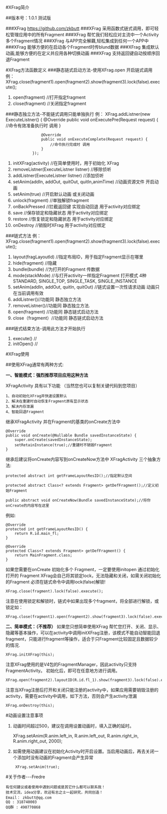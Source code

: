 #XFrag简介

##版本号：1.0.1 测试版

###XFrag https://github.com/zkbutt
###XFrag 采用函数式链式调用，即可轻松管理应用中的所有Fragment
###XFrag 帮忙我们轻松应对主流中一个Activity多个Fragment情况
###XFrag 与APP完全解藕,轻松集成到任何一个APP中
###XFrag 能够方便的在启动各个Fragment时传blund数据
###XFrag 集成默认动画,能够方便的在定义并应用各种切换动画
###XFrag 支持返回键自动按顺序回退Fragment

#XFrag方法函数定义
###静态链式启动方法-使用XFrag.open 开启链式调用
	例：
	XFrag.close(fragment1).open(fragment2).show(fragment3).lock(false).execute();
1. open(fragment) //打开指定fragment
2. close(fragment) //关闭指定fragment
 
###静态独立方法-不能链式调用只能单独执行
	例：
	XFrag.addListner(new ExecuteListner() {
                    @Override
                    public void onExecutePre(Request request) {
                        //命令有效准备执行时 调用
                    }

                    @Override
                    public void onExecuteComplete(Request request) {
                        //命令执行完成时 调用
                    }
                });
1. initXFrag(activity) //在简单使用时，用于初始化 XFrag
2. removeListner(ExecuteListner listner) //移除侦听
3. addListner(ExecuteListner listner) //添加侦听
4. setAnim(addIn, addOut, quitOut, quitIn,animTime) //动画资源文件 开启动画
6. setAnim(true) //开启默认动画 或关闭动画
7. unlock(fragment) //单独解锁fragment
8. onBackPressed //拦截返回键 实现自动回退 用于activity对应绑定
9. save //保存锁定和隐藏状态 用于activity对应绑定
10. restore //恢复锁定和隐藏状态 用于activity对应绑定
11. onDestroy //销毁时XFrag 用于activity对应绑定

###链式方法
例：
	XFrag.close(fragment1).open(fragment2).show(fragment3).lock(false).execute();
1. layout(fragLayoutId) //指定布局ID，用于指定Fragment显示在哪里
2. hide(fragment) //隐藏
3. bundle(bundle) //为打开的Fragment 传数据
4. mode(stackMode) //与打开activity一样指定Fragment 打开模式 4种STANDARD, SINGLE_TOP, SINGLE_TASK, SINGLE_INSTANCE
5. setAnim(addIn, addOut, quitIn, quitOut) //链式设置一次性请求动画 动画只在当前调用有效
6. addListner()//功能同 静态独立方法 
7. removeListner()//功能同 静态独立方法.
8. open(fragment) //功能同 静态链式启动方法
9. close（fragment）//功能同 静态链式启动方法

###链式结束方法-调用此方法才开始执行
1. execute() //
2. initOpen() //

#XFrag使用

##使用XFrag通常有两种方式:

**一、智能模式：强烈推荐项目应用这种方法**

XFragActivity 具有以下功能 （当然您也可以复制关键代码到您项目）

	1、自动初始化XFrag并快速设置默认
	2、解决在重建时自动恢复Fragment原有显示状态
	3、解决内存泄漏
	4、智能回退Fragment

继承XFragActivity 并在Fragment的基类的onCreate方法中

    @Override
    public void onCreate(@Nullable Bundle savedInstanceState) {
        super.onCreate(savedInstanceState);
        setRetainInstance(true);//重建时不销毁Fragment
    }

继承后建议将onCreate内容写到onCreateNow方法中
XFragActivity 三个抽象方法:

	protected abstract int getFrameLayoutResID();//指定默认空间

	protected abstract Class<? extends Fragment> getDefFragment();//定义初始Fragment

	public abstract void onCreateNow(Bundle savedInstanceState);//将你onCreate的内容写在这里

例如:

    @Override
    protected int getFrameLayoutResID() {
        return R.id.main_fl;
    }

    @Override
    protected Class<? extends Fragment> getDefFragment() {
        return MainFragment.class;
    }

如果您需要在onCreate 初始化多个 Fragment，一定要使用initopen
通过初始化打开的 Fragment XFrag会自己将其锁定lock，无法隐藏和关闭，如需关闭初始化的Fragment 必须在链式命令中调用lock(false)解锁!

    XFrag.close(fragment).lock(false).execute();

注意在使用锁定和解锁时，链式中如果出现多个fragment，将全部进行解锁，或锁定如：
	                
	XFrag.close(fragment1).open(fragment2).show(fragment3).lock(false).execute();



**二、简单模式：（不推荐）**
如果您只想简单使用XFrag 帮忙您打开、关闭、显示、隐藏等基本操作，可以在activity中调用initXFrag注册，该模式不能自动智能回退fragment，只能进行fragment等操作，适合于只Fragment比较固定且数据较少的情况.
	
	XFrag.initXFrag(this);

注意XFrag使用的是V4包的FragmentManager，因此activity只支持FragmentActivity。
初始化后，即可在任意地方进行调用。

	XFrag.open(fragment2).layoutID(R.id.fl_1).show(fragment3).lock(false).execute();

注意当XFrag注册后打开和关闭只能注册的activity中，如果应用需要销毁注册的 activity，需要在activity中调用，如下方法，否则会产生activity泄漏

	XFrag.onDestroy(this);


#动画设置注意事项

1. 动画时间超过500，建议在调用设置动画时，填入正确的延时。

	XFrag.setAnim(R.anim.left_in,
                        R.anim.left_out,
                        R.anim.right_in,
                        R.anim.right_out, 2000);

2. 如需使用动画建议在初始化Activity时开启设置。当启用动画后，再去关闭一个添加时没有动画的Fragment会产生异常

        XFrag.setAnim(true);

#关于作者---Fredre

	有任何建议或者使用中遇到问题或是其它什么都可以联系我！
	技术交流，idea分享，欢迎有志之士一起研究，共同创造！
	Email： zkbutt@qq.com
	QQ : 318740003
	QQ群 : 490770868
